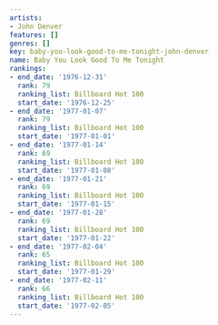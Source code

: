 ```yaml
---
artists:
- John Denver
features: []
genres: []
key: baby-you-look-good-to-me-tonight-john-denver
name: Baby You Look Good To Me Tonight
rankings:
- end_date: '1976-12-31'
  rank: 79
  ranking_list: Billboard Hot 100
  start_date: '1976-12-25'
- end_date: '1977-01-07'
  rank: 79
  ranking_list: Billboard Hot 100
  start_date: '1977-01-01'
- end_date: '1977-01-14'
  rank: 69
  ranking_list: Billboard Hot 100
  start_date: '1977-01-08'
- end_date: '1977-01-21'
  rank: 69
  ranking_list: Billboard Hot 100
  start_date: '1977-01-15'
- end_date: '1977-01-28'
  rank: 69
  ranking_list: Billboard Hot 100
  start_date: '1977-01-22'
- end_date: '1977-02-04'
  rank: 65
  ranking_list: Billboard Hot 100
  start_date: '1977-01-29'
- end_date: '1977-02-11'
  rank: 66
  ranking_list: Billboard Hot 100
  start_date: '1977-02-05'
---
```


